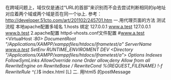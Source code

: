 在跨域问题上，域仅仅是通过“URL的首部”来识别而不会去尝试判断相同的ip地址对应着两个域或两个域是否在同一个ip上.
参考：http://developer.51cto.com/art/201102/245701.htm
一.用代理页面的方法 测试流程
本地apache配置多域名
1.hosts 绑定 
	127.0.0.1 www.a.test
	127.0.0.1 www.b.test
2.apache配置 httpd-vhosts.conf文件配置
	#www.a.test
<VirtualHost *:80>
    DocumentRoot "/Applications/XAMPP/xamppfiles/htdocs/iframetest/a"
    ServerName www.a.test
   SetEnv RUNTIME_ENVIROMENT DEV
   <Directory "/Applications/XAMPP/xamppfiles/htdocs/iframetest/a">
      Options Indexes FollowSymLinks
      AllowOverride none
      Order allow,deny
      Allow from all         
      RewriteEngine on
      RewriteBase    /
      RewriteCond %{REQUEST_FILENAME}   !-f
      RewriteRule ^(.*)$ index.html [L]
   </Directory>
</VirtualHost>
二. 用html5 的postMessage


